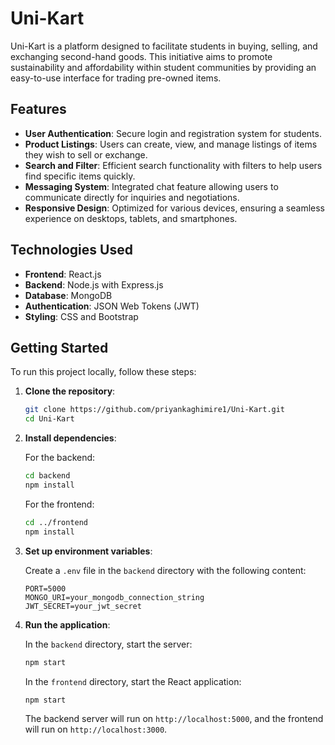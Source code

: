 # Uni-Kart

Uni-Kart is a platform designed to facilitate students in buying, selling, and exchanging second-hand goods. This initiative aims to promote sustainability and affordability within student communities by providing an easy-to-use interface for trading pre-owned items.

## Features

- **User Authentication**: Secure login and registration system for students.
- **Product Listings**: Users can create, view, and manage listings of items they wish to sell or exchange.
- **Search and Filter**: Efficient search functionality with filters to help users find specific items quickly.
- **Messaging System**: Integrated chat feature allowing users to communicate directly for inquiries and negotiations.
- **Responsive Design**: Optimized for various devices, ensuring a seamless experience on desktops, tablets, and smartphones.

## Technologies Used

- **Frontend**: React.js
- **Backend**: Node.js with Express.js
- **Database**: MongoDB
- **Authentication**: JSON Web Tokens (JWT)
- **Styling**: CSS and Bootstrap

## Getting Started

To run this project locally, follow these steps:

1. **Clone the repository**:

   ```bash
   git clone https://github.com/priyankaghimire1/Uni-Kart.git
   cd Uni-Kart
   ```

2. **Install dependencies**:

   For the backend:

   ```bash
   cd backend
   npm install
   ```

   For the frontend:

   ```bash
   cd ../frontend
   npm install
   ```

3. **Set up environment variables**:

   Create a `.env` file in the `backend` directory with the following content:

   ```env
   PORT=5000
   MONGO_URI=your_mongodb_connection_string
   JWT_SECRET=your_jwt_secret
   ```

4. **Run the application**:

   In the `backend` directory, start the server:

   ```bash
   npm start
   ```

   In the `frontend` directory, start the React application:

   ```bash
   npm start
   ```

   The backend server will run on `http://localhost:5000`, and the frontend will run on `http://localhost:3000`.




